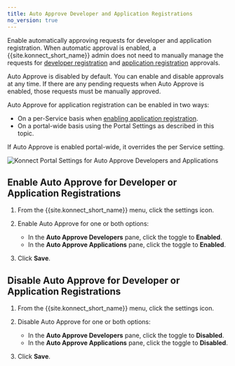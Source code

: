 ```yaml
---
title: Auto Approve Developer and Application Registrations
no_version: true
---
```


Enable automatically approving requests for developer and application registration.
When automatic approval is enabled, a {{site.konnect_short_name}} admin does not
need to manually manage the requests for
[developer registration](/konnect/dev-portal/administrators/manage-devs)
and [application registration](/konnect/dev-portal/administrators/app-registration/manage-app-reg-requests) approvals.

Auto Approve is disabled by default. You can enable and disable approvals at any time.
If there are any pending requests when Auto Approve is enabled, those requests must be manually approved.

Auto Approve for application registration can be enabled in two ways:

* On a per-Service basis when [enabling application registration](/konnect/dev-portal/administrators/app-registration/enable-app-reg).
* On a portal-wide basis using the Portal Settings as described in this topic.

If Auto Approve is enabled portal-wide, it overrides the per Service setting.

![Konnect Portal Settings for Auto Approve Developers and Applications](/assets/images/docs/konnect/konnect-portal-auto-approve.png)

## Enable Auto Approve for Developer or Application Registrations

1. From the {{site.konnect_short_name}} menu, click the settings icon.

2. Enable Auto Approve for one or both options:
   * In the **Auto Approve Developers** pane, click the toggle to **Enabled**.
   * In the **Auto Approve Applications** pane, click the toggle to **Enabled**.

3. Click **Save**.

## Disable Auto Approve for Developer or Application Registrations

1. From the {{site.konnect_short_name}} menu, click the settings icon.

2. Disable Auto Approve for one or both options:
   * In the **Auto Approve Developers** pane, click the toggle to **Disabled**.
   * In the **Auto Approve Applications** pane, click the toggle to **Disabled**.

3. Click **Save**.
